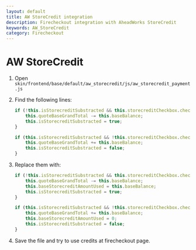 ```yaml
---
layout: default
title: AW StoreCredit integration
description: Firecheckout integration with AheadWorks StoreCredit
keywords: AW_StoreCredit
category: Firecheckout
---
```


# AW StoreCredit

 1. Open `skin/frontend/base/default/aw_storecredit/js/aw_storecredit_payment.js`
 2. Find the following lines:

    ```javascript
    if (!this.isStorecreditSubstracted && this.storecreditCheckbox.checked) {
        this.quoteBaseGrandTotal -= this.baseBalance;
        this.isStorecreditSubstracted = true;
    }

    if (this.isStorecreditSubstracted && !this.storecreditCheckbox.checked) {
        this.quoteBaseGrandTotal += this.baseBalance;
        this.isStorecreditSubstracted = false;
    }
    ```

 3. Replace them with:

    ```javascript
    if (!this.isStorecreditSubstracted && this.storecreditCheckbox.checked) {
        this.quoteBaseGrandTotal -= this.baseBalance;
        this.baseStorecreditAmountUsed = this.baseBalance;
        this.isStorecreditSubstracted = true;
    }

    if (this.isStorecreditSubstracted && !this.storecreditCheckbox.checked) {
        this.quoteBaseGrandTotal += this.baseBalance;
        this.baseStorecreditAmountUsed = 0;
        this.isStorecreditSubstracted = false;
    }
    ```

 4. Save the file and try to use credits at firecheckout page.
